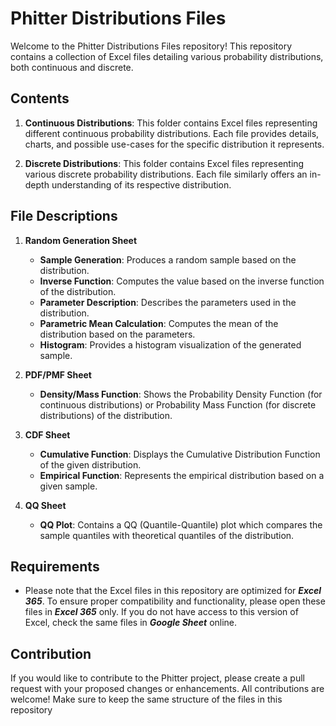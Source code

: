 # **Phitter Distributions Files**

Welcome to the Phitter Distributions Files repository! This repository contains a collection of Excel files detailing various probability distributions, both continuous and discrete.


## Contents

1. **Continuous Distributions**: This folder contains Excel files representing different continuous probability distributions. Each file provides details, charts, and possible use-cases for the specific distribution it represents.

2. **Discrete Distributions**: This folder contains Excel files representing various discrete probability distributions. Each file similarly offers an in-depth understanding of its respective distribution.

## File Descriptions

1. **Random Generation Sheet**
   - **Sample Generation**: Produces a random sample based on the distribution.
   - **Inverse Function**: Computes the value based on the inverse function of the distribution.
   - **Parameter Description**: Describes the parameters used in the distribution.
   - **Parametric Mean Calculation**: Computes the mean of the distribution based on the parameters.
   - **Histogram**: Provides a histogram visualization of the generated sample.

2. **PDF/PMF Sheet**
   - **Density/Mass Function**: Shows the Probability Density Function (for continuous distributions) or Probability Mass Function (for discrete distributions) of the distribution.

3. **CDF Sheet**
   - **Cumulative Function**: Displays the Cumulative Distribution Function of the given distribution.
   - **Empirical Function**: Represents the empirical distribution based on a given sample.

4. **QQ  Sheet**
   - **QQ Plot**: Contains a QQ (Quantile-Quantile) plot which compares the sample quantiles with theoretical quantiles of the distribution.

## Requirements

- Please note that the Excel files in this repository are optimized for ***Excel 365***. To ensure proper compatibility and functionality, please open these files in ***Excel 365*** only. If you do not have access to this version of Excel, check the same files in ***Google Sheet*** online.

## Contribution

If you would like to contribute to the Phitter project, please create a pull request with your proposed changes or enhancements. All contributions are welcome! Make sure to keep the same structure of the files in this repository